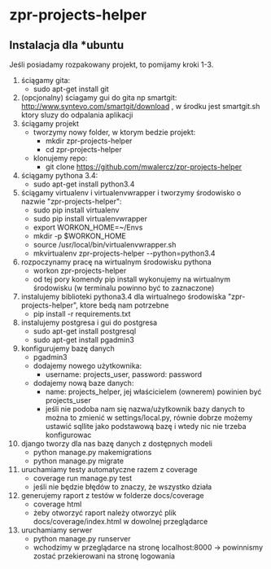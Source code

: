 # zpr-projects-helper

Instalacja dla *ubuntu
----------------------
Jeśli posiadamy rozpakowany projekt, to pomijamy kroki 1-3.

1. ściągamy gita: 
    * sudo apt-get install git
2. (opcjonalny) ściagamy gui do gita np smartgit: http://www.syntevo.com/smartgit/download , w środku jest smartgit.sh ktory sluzy do odpalania aplikacji
3. ściągamy projekt
    * tworzymy nowy folder, w ktorym bedzie projekt:
        * mkdir zpr-projects-helper
        * cd zpr-projects-helper
    * klonujemy repo:
        * git clone https://github.com/mwalercz/zpr-projects-helper
4. ściągamy pythona 3.4: 
    * sudo apt-get install python3.4
5. ściągamy virtualenv i virtualenvwrapper i tworzymy środowisko o nazwie "zpr-projects-helper":
    * sudo pip install virtualenv
    * sudo pip install virtualenvwrapper
    * export WORKON_HOME=~/Envs
    * mkdir -p $WORKON_HOME
    * source /usr/local/bin/virtualenvwrapper.sh
    * mkvirtualenv zpr-projects-helper --python=python3.4
6. rozpoczynamy pracę na wirtualnym środowisku pythona
    * workon zpr-projects-helper
    * od tej pory komendy pip install wykonujemy na wirtualnym środowisku (w terminalu powinno być to zaznaczone)   
7. instalujemy biblioteki pythona3.4 dla wirtualnego środowiska "zpr-projects-helper", ktore bedą nam potrzebne
    * pip install -r requirements.txt    
8. instalujemy postgresa i gui do postgresa 
    * sudo apt-get install postgresql
    * sudo apt-get install pgadmin3   
9. konfigurujemy bazę danych
    * pgadmin3
    * dodajemy nowego użytkownika: 
        * username: projects_user, password: password
    * dodajemy nową baze danych: 
        * name: projects_helper, jej właścicielem (ownerem) powinien być projects_user
        * jeśli nie podoba nam się nazwa/użytkownik bazy danych to można to zmienić w settings/local.py, równie dobrze możemy ustawić sqllite jako podstawową bazę i wtedy nic nie trzeba konfigurowac
10. django tworzy dla nas bazę danych z dostępnych modeli
    * python manage.py makemigrations
    * python manage.py migrate  
11. uruchamiamy testy automatyczne razem z coverage 
    * coverage run manage.py test
    * jeśli nie będzie błędów to znaczy, że wszystko działa
12. generujemy raport z testów w folderze docs/coverage
    * coverage html
    * żeby otworzyć raport należy otworzyć plik docs/coverage/index.html w dowolnej przeglądarce
12. uruchamiamy serwer
    * python manage.py runserver
    * wchodzimy w przeglądarce na stronę localhost:8000 -> powinnismy zostać przekierowani na stronę logowania

